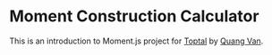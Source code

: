 # Moment Construction Calculator

This is an introduction to Moment.js project for [Toptal](https://www.toptal.com/#connect-just-astonishing-engineers-now) by [Quang Van](http://quangv.github.io/).
